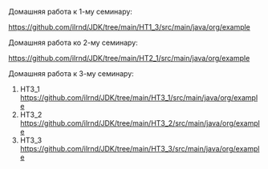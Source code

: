 Домашняя работа к 1-му семинару:

https://github.com/ilrnd/JDK/tree/main/HT1_3/src/main/java/org/example

Домашняя работа ко 2-му семинару:

https://github.com/ilrnd/JDK/tree/main/HT2_1/src/main/java/org/example

Домашняя работа к 3-му семинару:
1. HT3_1 https://github.com/ilrnd/JDK/tree/main/HT3_1/src/main/java/org/example
2. HT3_2 https://github.com/ilrnd/JDK/tree/main/HT3_2/src/main/java/org/example
3. HT3_3 https://github.com/ilrnd/JDK/tree/main/HT3_3/src/main/java/org/example
